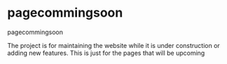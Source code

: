 # pagecommingsoon
pagecommingsoon

The project is for maintaining the website while it is under construction or adding new features.
This is just for the pages that will be upcoming
